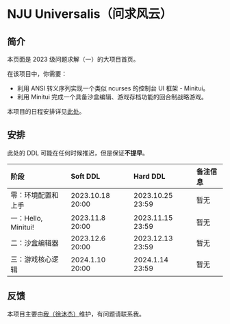 # NJU Universalis（问求风云）

## 简介

本页面是 2023 级问题求解（一）的大项目首页。

在该项目中，你需要：

+ 利用 ANSI 转义序列实现一个类似 ncurses 的控制台 UI 框架 - Minitui。
+ 利用 Minitui 完成一个具备沙盒编辑、游戏存档功能的回合制战略游戏。

本项目的日程安排详见[此处](../../schedule/ps1/)。

## 安排

此处的 DDL 可能在任何时候推迟，但是保证**不提早**。

| 阶段 |         Soft DDL          |                    Hard DDL                     | 备注信息 |
| :-- | :---------------------- | :--------------------------------------------- | :------- |
|  零：环境配置和上手  |  2023.10.18 20:00    |             2023.10.25 23:59                 |   暂无    |
|  一：Hello, Minitui!  |   2023.11.8 20:00   |                     2023.11.15 23:59                      |   暂无    |
|  二：沙盒编辑器  | 2023.12.6 20:00 |                     2023.12.13 23:59                      |   暂无    |
|  三：游戏核心逻辑  | 2024.1.10 20:00 |                     2024.1.14 23:59                      |   暂无    |

## 反馈

本项目主要由[我（徐沐杰）](mailto:litrehinn@gmail.com)维护，有问题请联系我。